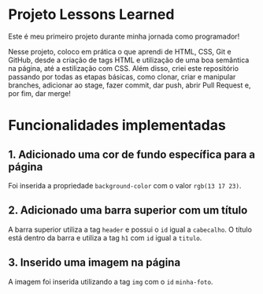 # Projeto Lessons Learned

Este é meu primeiro projeto durante minha jornada como programador!

Nesse projeto, coloco em prática o que aprendi de HTML, CSS, Git e GitHub, desde a criação de tags HTML e utilização de uma boa semântica na página, até a estilização com CSS. Além disso, criei este repositório passando por todas as etapas básicas, como clonar, criar e manipular branches, adicionar ao stage, fazer commit, dar push, abrir Pull Request e, por fim, dar merge!

# Funcionalidades implementadas

## 1. Adicionado uma cor de fundo específica para a página

Foi inserida a propriedade `background-color` com o valor `rgb(13 17 23)`.

## 2. Adicionado uma barra superior com um título

A barra superior utiliza a tag `header` e possui o `id` igual a `cabecalho`. O título está dentro da barra e utiliza a tag `h1` com `id` igual a `titulo`.

## 3. Inserido uma imagem na página

A imagem foi inserida utilizando a tag `img` com o `id` `minha-foto`.

